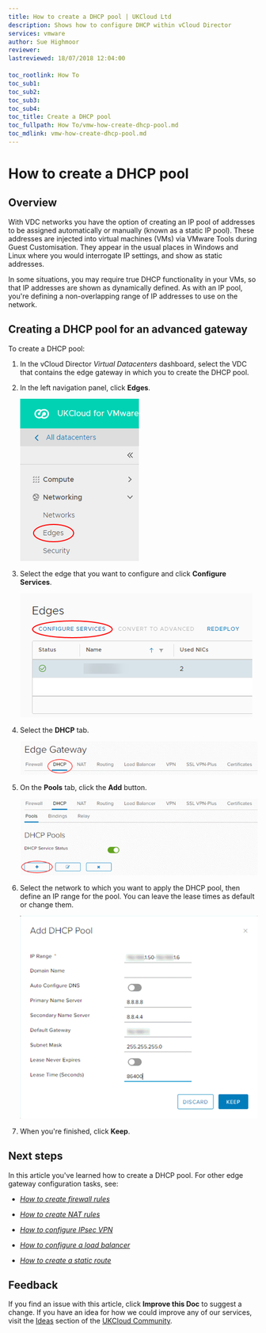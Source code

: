 ```yaml
---
title: How to create a DHCP pool | UKCloud Ltd
description: Shows how to configure DHCP within vCloud Director
services: vmware
author: Sue Highmoor
reviewer:
lastreviewed: 18/07/2018 12:04:00

toc_rootlink: How To
toc_sub1:
toc_sub2:
toc_sub3:
toc_sub4:
toc_title: Create a DHCP pool
toc_fullpath: How To/vmw-how-create-dhcp-pool.md
toc_mdlink: vmw-how-create-dhcp-pool.md
---
```


# How to create a DHCP pool

## Overview

With VDC networks you have the option of creating an IP pool of addresses to be assigned automatically or manually (known as a static IP pool). These addresses are injected into virtual machines (VMs) via VMware Tools during Guest Customisation. They appear in the usual places in Windows and Linux where you would interrogate IP settings, and show as static addresses.

In some situations, you may require true DHCP functionality in your VMs, so that IP addresses are shown as dynamically defined. As with an IP pool, you're defining a non-overlapping range of IP addresses to use on the network.

## Creating a DHCP pool for an advanced gateway

To create a DHCP pool:

1. In the vCloud Director *Virtual Datacenters* dashboard, select the VDC that contains the edge gateway in which you to create the DHCP pool.

2. In the left navigation panel, click **Edges**.

    ![Edges menu option in vCloud Director](images/vmw-vcd91-mnu-edges.png)

3. Select the edge that you want to configure and click **Configure Services**.

    ![Configure Services button](images/vmw-vcd-edge-btn-config.png)

4. Select the **DHCP** tab.

    ![DHCP tab](images/vmw-vcd-adv-edge-tab-dhcp.png)

5. On the **Pools** tab, click the **Add** button.

    ![Add DHCP button](images/vmw-vcd-btn-add-dhcp-adv.png)

6. Select the network to which you want to apply the DHCP pool, then define an IP range for the pool. You can leave the lease times as default or change them.

    ![Add DHCP Pool dialog box](images/vmw-vcd-add-dhcp-pool-adv.png)

7. When you're finished, click **Keep**.

## Next steps

In this article you've learned how to create a DHCP pool. For other edge gateway configuration tasks, see:

- [*How to create firewall rules*](vmw-how-create-firewall-rules.md)

- [*How to create NAT rules*](vmw-how-create-nat-rules.md)

- [*How to configure IPsec VPN*](vmw-how-configure-ipsec-vpn.md)

- [*How to configure a load balancer*](vmw-how-configure-load-balancer.md)

- [*How to create a static route*](vmw-how-create-static-route.md)

## Feedback

If you find an issue with this article, click **Improve this Doc** to suggest a change. If you have an idea for how we could improve any of our services, visit the [Ideas](https://community.ukcloud.com/ideas) section of the [UKCloud Community](https://community.ukcloud.com).
